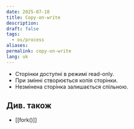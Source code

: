 ```yaml
---
date: 2025-07-10
title: Copy-on-write
description: 
draft: false
tags:
  - os/process
aliases: 
permalink: copy-on-write
lang: uk
---
```


- Сторінки доступні в режимі read-only.
- При змінні створюється копія сторінки.
- Незмінена сторінка залишається спільною.

## Див. також

- [[fork()]]